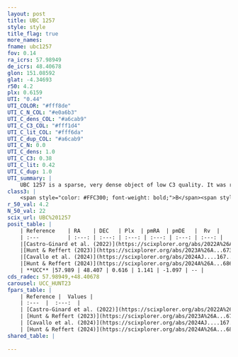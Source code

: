 ```yaml
---
layout: post
title: UBC 1257
style: style
title_flag: true
more_names: 
fname: ubc1257
fov: 0.14
ra_icrs: 57.98949
de_icrs: 48.40678
glon: 151.08592
glat: -4.34693
r50: 4.2
plx: 0.6159
UTI: "0.44"
UTI_COLOR: "#fff8de"
UTI_C_N_COL: "#e0a6b3"
UTI_C_dens_COL: "#a6cab9"
UTI_C_C3_COL: "#fff1d4"
UTI_C_lit_COL: "#fff6da"
UTI_C_dup_COL: "#a6cab9"
UTI_C_N: 0.0
UTI_C_dens: 1.0
UTI_C_C3: 0.38
UTI_C_lit: 0.42
UTI_C_dup: 1.0
UTI_summary: |
    UBC 1257 is a sparse, very dense object of low C3 quality. It was recently reported in the literature.<br><br><span style="color: #99180f; font-weight: bold;">Warning: </span>contains less than 25 stars with <i>P>0.5</i> estimated.
class3: |
    <span style="color: #FFC300; font-weight: bold;">B</span><span style="color: red; font-weight: bold;">C</span>
r_50_val: 4.2
N_50_val: 22
scix_url: UBC%201257
posit_table: |
    | Reference    | RA    | DEC   | Plx  | pmRA  | pmDE   |  Rv  |
    | :---         | :---: | :---: | :---: | :---: | :---: | :---: |
    |[Castro-Ginard et al. (2022)](https://scixplorer.org/abs/2022A%26A...661A.118C) | 57.98 | 48.41 | 0.61 | 1.15 | -1.08 | -- |
    |[Hunt & Reffert (2023)](https://scixplorer.org/abs/2023A%26A...673A.114H) | 57.984 | 48.397 | 0.62 | 1.158 | -1.089 | -- |
    |[Cavallo et al. (2024)](https://scixplorer.org/abs/2024AJ....167...12C) | 57.971 | 48.428 | 0.619 | -- | -- | -- |
    |[Hunt & Reffert (2024)](https://scixplorer.org/abs/2024A%26A...686A..42H) | 57.984 | 48.397 | 0.62 | 1.158 | -1.089 | -- |
    | **UCC** |57.989 | 48.407 | 0.616 | 1.141 | -1.097 | -- | 
cds_radec: 57.98949,+48.40678
carousel: UCC_HUNT23
fpars_table: |
    | Reference |  Values |
    | :---  |  :---:  |
    | [Castro-Ginard et al. (2022)](https://scixplorer.org/abs/2022A%26A...661A.118C) | `AV=1.267, Dist=1814, logAge=8.492` |
    | [Hunt & Reffert (2023)](https://scixplorer.org/abs/2023A%26A...673A.114H) | `AV50=1.838, diffAV50=0.657, MOD50=10.897, logAge50=8.295` |
    | [Cavallo et al. (2024)](https://scixplorer.org/abs/2024AJ....167...12C) | `AV50=2.12, dMod50=11.27, logAge50=8.06, [Fe/H]50=-0.04` |
    | [Hunt & Reffert (2024)](https://scixplorer.org/abs/2024A%26A...686A..42H) | `MassJ=113.187` |
shared_table: |
    
---
```

